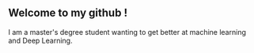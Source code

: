 ## Welcome to my github !

I am a master's degree student wanting to get better at machine learning and Deep Learning. 
